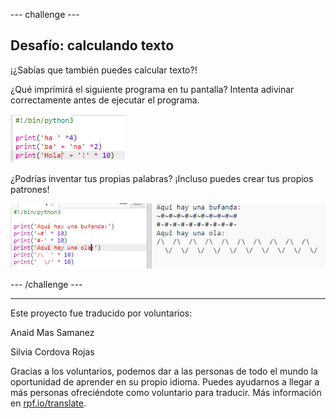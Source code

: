 --- challenge ---

## Desafío: calculando texto

¡¿Sabías que también puedes calcular texto?!

¿Qué imprimirá el siguiente programa en tu pantalla? Intenta adivinar correctamente antes de ejecutar el programa.

![captura de pantalla](images/me-text-calc.png)

¿Podrías inventar tus propias palabras? ¡Incluso puedes crear tus propios patrones!

![captura de pantalla](images/me-patterns.png)

--- /challenge ---


***
Este proyecto fue traducido por voluntarios:

Anaid Mas Samanez

Silvia Cordova Rojas

Gracias a los voluntarios, podemos dar a las personas de todo el mundo la oportunidad de aprender en su propio idioma. Puedes ayudarnos a llegar a más personas ofreciéndote como voluntario para traducir. Más información en [rpf.io/translate](https://rpf.io/translate).